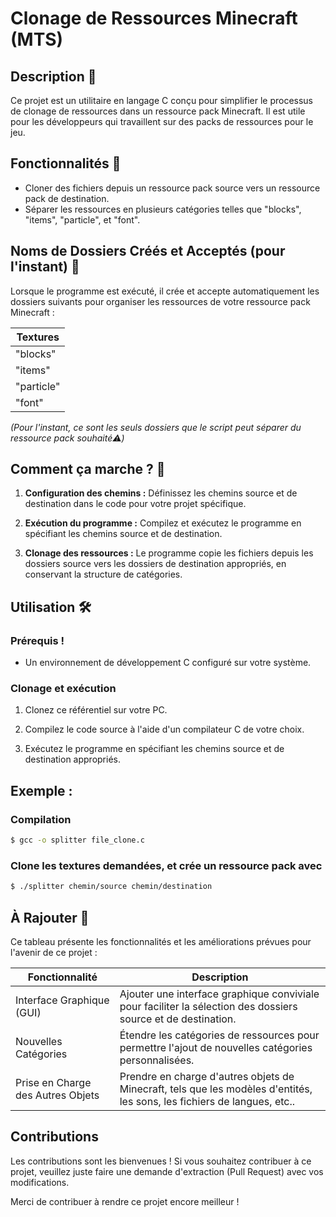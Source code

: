 # Clonage de Ressources Minecraft (MTS)

## Description 📄

Ce projet est un utilitaire en langage C conçu pour simplifier le processus de clonage de ressources dans un ressource pack Minecraft. Il est utile pour les développeurs qui travaillent sur des packs de ressources pour le jeu.

## Fonctionnalités 🚀

- Cloner des fichiers depuis un ressource pack source vers un ressource pack de destination.
- Séparer les ressources en plusieurs catégories telles que "blocks", "items", "particle", et "font".

## Noms de Dossiers Créés et Acceptés (pour l'instant) 📂

Lorsque le programme est exécuté, il crée et accepte automatiquement les dossiers suivants pour organiser les ressources de votre ressource pack Minecraft :

| Textures    |
|------------|
| "blocks"   |
| "items"    |
| "particle" |
| "font"     |
  
*(Pour l'instant, ce sont les seuls dossiers que le script peut séparer du ressource pack souhaité⚠️)*

## Comment ça marche ? 🎯

1. **Configuration des chemins :** Définissez les chemins source et de destination dans le code pour votre projet spécifique.

2. **Exécution du programme :** Compilez et exécutez le programme en spécifiant les chemins source et de destination.

3. **Clonage des ressources :** Le programme copie les fichiers depuis les dossiers source vers les dossiers de destination appropriés, en conservant la structure de catégories.

## Utilisation 🛠️

### Prérequis !

- Un environnement de développement C configuré sur votre système.

### Clonage et exécution

1. Clonez ce référentiel sur votre PC.

2. Compilez le code source à l'aide d'un compilateur C de votre choix.

3. Exécutez le programme en spécifiant les chemins source et de destination appropriés.

## Exemple :

### Compilation

```bash
$ gcc -o splitter file_clone.c
```

### Clone les textures demandées, et crée un ressource pack avec

```bash
$ ./splitter chemin/source chemin/destination
```

## À Rajouter 📝

Ce tableau présente les fonctionnalités et les améliorations prévues pour l'avenir de ce projet :

| Fonctionnalité           | Description                                                                                              |
|--------------------------|----------------------------------------------------------------------------------------------------------|
| Interface Graphique (GUI)| Ajouter une interface graphique conviviale pour faciliter la sélection des dossiers source et de destination.   |
| Nouvelles Catégories     | Étendre les catégories de ressources pour permettre l'ajout de nouvelles catégories personnalisées.     |
| Prise en Charge des Autres Objets | Prendre en charge d'autres objets de Minecraft, tels que les modèles d'entités, les sons, les fichiers de langues, etc.. |

## Contributions

Les contributions sont les bienvenues ! Si vous souhaitez contribuer à ce projet, veuillez juste faire une demande d'extraction (Pull Request) avec vos modifications.

Merci de contribuer à rendre ce projet encore meilleur !
